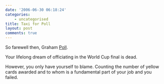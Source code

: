 ```yaml
---
date: '2006-06-30 06:18:24'
categories:
    - uncategorised
title: Taxi for Poll
layout: post
comments: true
---
```


So farewell then, Graham
[Poll](http://news.bbc.co.uk/sport1/hi/football/world_cup_2006/5108722.stm%20).

Your lifelong dream of officiating in the World Cup final is dead.

However, you only have yourself to blame. Counting the number of yellow
cards awarded and to whom is a fundamental part of your job and you
failed.
